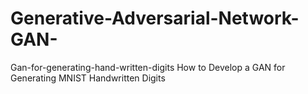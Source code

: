 # Generative-Adversarial-Network-GAN-
Gan-for-generating-hand-written-digits
How to Develop a GAN for Generating MNIST Handwritten Digits
